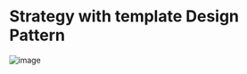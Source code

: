 # Strategy with template Design Pattern
![image](https://github.com/ahmederaoui/Design-Patterns/assets/96418903/99eef4ce-483d-4f31-9416-f22467aa0f2f)
